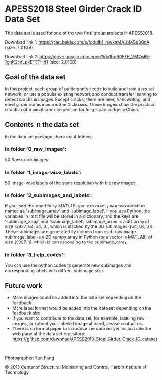 # APESS2018 Steel Girder Crack ID Data Set

The data set is used for one of the two final group projects in APESS2018.

Download link 1: https://pan.baidu.com/s/1dduIb1_mwxaMAJbMSb3GnA (size: 2.01GB)

Download link 2: https://drive.google.com/open?id=1bpB0FEB_VM2wI6-1gnK2cdLpkETETHd1 (size: 2.01GB)

## Goal of the data set
In this project, each group of participants needs to build and train a neural network, or use a popular existing network and conduct transfer learning to detect cracks in images. Except cracks, there are ruler, handwriting, and steel girder surface as another 3 classes. These images show the practical situation of manual crack inspection for long-span bridge in China.

## Contents in the data set
In the data set package, there are 4 folders:

### In folder '0_raw_images':
50 Raw crack images.

### In folder '1_image-wise_labels':
50 image-wise labels of the same resolution with the raw images.

### In folder '2_subimages_and_labels':
If you load the .mat file by MATLAB, you can readily see two variables named as 'subimage_array' and 'subimage_label'.
If you use Python, the variables in .mat file will be stored in a dictionary, and the keys are 'subimage_array' and 'subimage_label'.
subimage_array is a 4D array of size [3927, 64, 64, 3], which is stacked by the 3D subimages ([64, 64, 3]). These subimages are generated by column from each raw image.
subimage_label is a 2D numpy array in Python (or a vector in MATLAB) of size [3927, 1], which is corresponding to the subimage_array.

### In folder '3_help_codes':
You can use the python codes to generate new subimages and corresponding labels with diffrent subimage size.

## Future work
* More images could be added into the data set depending on the feedback.
* More label format would be added into the data set depending on the feedback also.
* If you want to contribute to the data set, for example, labeling raw images, or submit your labeled image at hand, please contact us.
* There is no formal paper to introduce the data set yet, so just cite the web page of the data set repository: https://github.com/dawnnao/APESS2018_Steel_Girder_Crack_ID_dataset

<br/>

Photographer: Kun Fang

© 2018 Center of Structural Monitoring and Control, Harbin Institute of Technology

